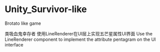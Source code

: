 # Unity_Survivor-like
Brotato like game

类吸血鬼幸存者
使用LineRenderer在UI层上实现五芒星属性UI界面
Use the LineRenderer component to implement the attribute pentagram on the UI interface
